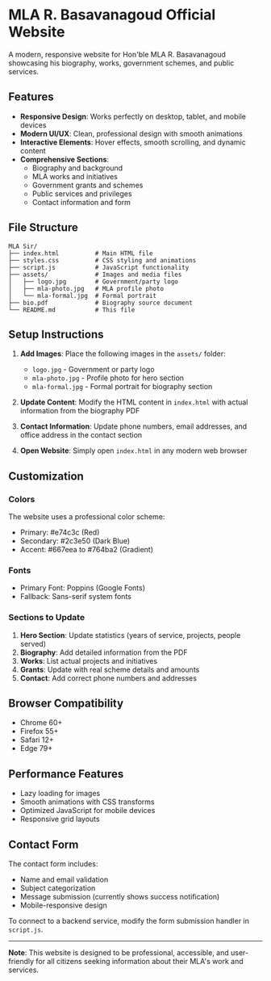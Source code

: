 # MLA R. Basavanagoud Official Website

A modern, responsive website for Hon'ble MLA R. Basavanagoud showcasing his biography, works, government schemes, and public services.

## Features

- **Responsive Design**: Works perfectly on desktop, tablet, and mobile devices
- **Modern UI/UX**: Clean, professional design with smooth animations
- **Interactive Elements**: Hover effects, smooth scrolling, and dynamic content
- **Comprehensive Sections**:
  - Biography and background
  - MLA works and initiatives
  - Government grants and schemes
  - Public services and privileges
  - Contact information and form

## File Structure

```
MLA Sir/
├── index.html          # Main HTML file
├── styles.css          # CSS styling and animations
├── script.js           # JavaScript functionality
├── assets/             # Images and media files
│   ├── logo.jpg        # Government/party logo
│   ├── mla-photo.jpg   # MLA profile photo
│   └── mla-formal.jpg  # Formal portrait
├── bio.pdf             # Biography source document
└── README.md           # This file
```

## Setup Instructions

1. **Add Images**: Place the following images in the `assets/` folder:
   - `logo.jpg` - Government or party logo
   - `mla-photo.jpg` - Profile photo for hero section
   - `mla-formal.jpg` - Formal portrait for biography section

2. **Update Content**: Modify the HTML content in `index.html` with actual information from the biography PDF

3. **Contact Information**: Update phone numbers, email addresses, and office address in the contact section

4. **Open Website**: Simply open `index.html` in any modern web browser

## Customization

### Colors
The website uses a professional color scheme:
- Primary: #e74c3c (Red)
- Secondary: #2c3e50 (Dark Blue)
- Accent: #667eea to #764ba2 (Gradient)

### Fonts
- Primary Font: Poppins (Google Fonts)
- Fallback: Sans-serif system fonts

### Sections to Update

1. **Hero Section**: Update statistics (years of service, projects, people served)
2. **Biography**: Add detailed information from the PDF
3. **Works**: List actual projects and initiatives
4. **Grants**: Update with real scheme details and amounts
5. **Contact**: Add correct phone numbers and addresses

## Browser Compatibility

- Chrome 60+
- Firefox 55+
- Safari 12+
- Edge 79+

## Performance Features

- Lazy loading for images
- Smooth animations with CSS transforms
- Optimized JavaScript for mobile devices
- Responsive grid layouts

## Contact Form

The contact form includes:
- Name and email validation
- Subject categorization
- Message submission (currently shows success notification)
- Mobile-responsive design

To connect to a backend service, modify the form submission handler in `script.js`.

---

**Note**: This website is designed to be professional, accessible, and user-friendly for all citizens seeking information about their MLA's work and services.

